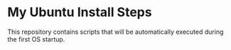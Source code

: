 # My Ubuntu Install Steps

This repository contains scripts that will be automatically executed during the first OS startup.
